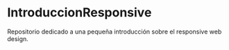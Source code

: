 # IntroduccionResponsive
Repositorio dedicado a una pequeña introducción sobre el responsive web design.
